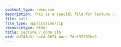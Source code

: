 ```yaml
---
content_type: resource
description: This is a special file for lecture 7.
file: null
file_type: application/zip
resourcetype: Other
title: Lecture_7_code.zip
uid: dd743a3f-aec4-0b74-bacc-7def97202ba9
---
```

